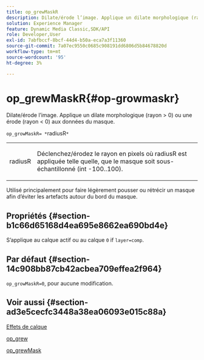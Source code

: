 ```yaml
---
title: op_grewMaskR
description: Dilate/érode l’image. Applique un dilate morphologique (rayon > 0) ou une érode (rayon < 0) aux données du masque.
solution: Experience Manager
feature: Dynamic Media Classic,SDK/API
role: Developer,User
exl-id: 7abfbccf-8bcf-44d4-b50a-eca7a3f11360
source-git-commit: 7a07ec9550c0685c908191dd6806d5b84678820d
workflow-type: tm+mt
source-wordcount: '95'
ht-degree: 3%

---
```


# op_grewMaskR{#op-growmaskr}

Dilate/érode l’image. Applique un dilate morphologique (rayon > 0) ou une érode (rayon &lt; 0) aux données du masque.

`op_growMaskR= *`radiusR`*`

<table id="simpletable_3BAA4523D29E447FA7A4C9009B3E8344"> 
 <tr class="strow"> 
  <td class="stentry"> <p><span class="codeph"><span class="varname"> radiusR</span></span> </p> </td> 
  <td class="stentry"> <p>Déclenchez/érodez le rayon en pixels où <span class="codeph"><span class="varname"> radiusR</span></span> est appliquée telle quelle, que le masque soit sous-échantillonné (int -100..100). </p></td> 
 </tr> 
</table>

Utilisé principalement pour faire légèrement pousser ou rétrécir un masque afin d’éviter les artefacts autour du bord du masque.

## Propriétés {#section-b1c66d65168d4ea695e8662ea690bd4e}

S’applique au calque actif ou au calque `0` if `layer=comp`.

## Par défaut {#section-14c908bb87cb42acbea709effea2f964}

`op_growMaskR=0`, pour aucune modification.

## Voir aussi {#section-ad3e5cecfc3448a38ea06093e015c88a}

[Effets de calque](../../../../../is-api/http-ref/image-serving-api-ref/c-http-protocol-reference/c-syntax-and-features/r-layer-effects.md#reference-82a6b5311b3d4471ad2799adb3b2201c)

[op_grew](../../../../../is-api/http-ref/image-serving-api-ref/c-http-protocol-reference/c-command-reference/r-op-grow.md#reference-f95f3291c78c42b9a34b1b7e177e739a)

[op_grewMask](../../../../../is-api/http-ref/image-serving-api-ref/c-http-protocol-reference/c-command-reference/r-op-growmask.md#reference-f0f9000af3ae43aba73d3ac1826710a1)
